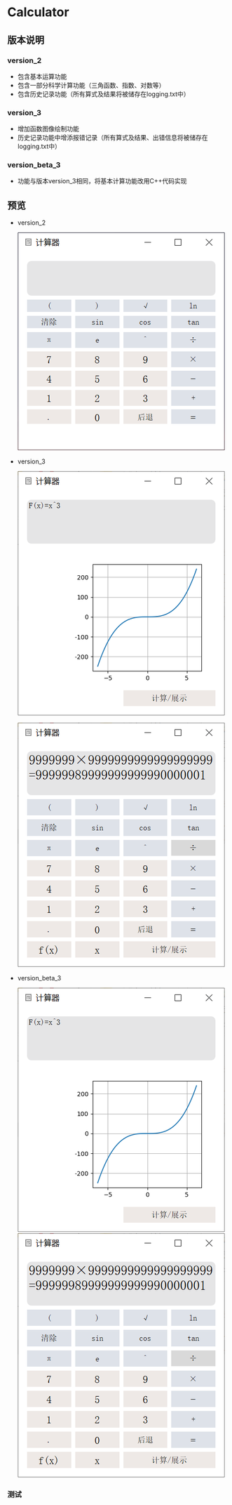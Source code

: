 # Calculator

## 版本说明

### version_2

- 包含基本运算功能
- 包含一部分科学计算功能（三角函数、指数、对数等）
- 包含历史记录功能（所有算式及结果将被储存在logging.txt中）

### version_3

- 增加函数图像绘制功能
- 历史记录功能中增添报错记录（所有算式及结果、出错信息将被储存在logging.txt中）

### version_beta_3

- 功能与版本version_3相同，将基本计算功能改用C++代码实现

## 预览

- version_2

  ![image-1](image-1.png)
  
- version_3

  ![image-2](image-2.png)

  ![image-3](./image-3.png)

- version_beta_3

  ![image-4](./image-2.png)
  ![image-5](image-3.png)
### 测试

  